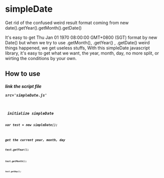 simpleDate
==========

Get rid of the confused weird result format coming from new date().getYear().getMonth().getDate()

It's easy to get Thu Jan 01 1970 08:00:00 GMT+0800 (SGT) format by new Date()
but when we try to use .getMonth(), .getYear() , .getDate() weird things happened, we get useless stuffs, With this simpleDate javascript library, it's easy to get what we want, the year, month, day, no more split, or wirting the conditions by your own.

How to use
----------

<h5> link the script file

<code>src='simpleDate.js'

<h5> initialize simpleDate

<code>var test = new simpleDate();

<h5>get the current year, month, day

<code>test.getYear();

<code>test.getMonth();

<code>test.getDay();
